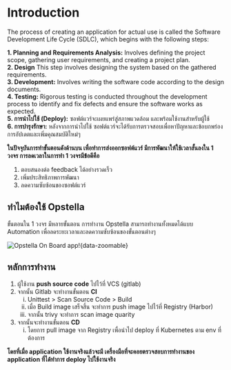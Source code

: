 # Introduction

The process of creating an application for actual use is called the Software Development Life Cycle (SDLC), which begins with the following steps:

**1. Planning and Requirements Analysis:** Involves defining the project scope, gathering user requirements, and creating a project plan. <br />
**2. Design** This step involves designing the system based on the gathered requirements. <br />
**3. Development:** Involves writing the software code according to the design documents. <br />
**4. Testing:** Rigorous testing is conducted throughout the development process to identify and fix defects and ensure the software works as expected. <br />
**5. การนำไปใช้ (Deploy):** ซอฟต์แวร์จะเผยแพร่สู่สภาพแวดล้อม และพร้อมใช้งานสำหรับผู้ใช้ <br />
**6. การบำรุงรักษา:** หลังจากการนำไปใช้ ซอฟต์แวร์จะได้รับการตรวจสอบเพื่อหาปัญหาและข้อบกพร่อง การอัปเดตและเพิ่มคุณสมบัติใหม่ๆ <br />

**ในปัจจุบันการทำขั้นตอนดังด้านบน เพื่อทำการส่งออกซอฟต์แวร์ มีการพัฒนาให้ใช้เวลาสั้นลงใน 1 วงจร การลดเวลาในการทำ 1 วงจรมีข้อดีคือ**

<ol style="margin-left: 8px;">
    <li>ตอบสนองต่อ feedback ได้อย่างรวดเร็ว</li>
    <li>เพิ่มประสิทธิภาพการพัฒนา</li>
    <li>ลดความซับซ้อนของซอฟต์แวร์</li>
</ol>

## ทำไมต้องใช้ Opstella

ขั้นตอนใน 1 วงจร มีหลายขั้นตอน การทำงาน Opstella สามารถทำงานทั้งหมดได้แบบ Automation เพื่อลดระยะเวลาและลดความซับซ้อนของขั้นตอนต่างๆ

![Opstella On Board app!](/images/intro/getting-started/opstella-on-board-app.png){data-zoomable}

## หลักการทำงาน

<ol>
    <li>ผู้ใช้งาน <b>push source code</b> ไปไว้ที่ VCS (gitlab)</li>
    <li>จากนั้น Gitlab จะทำงานขั้นตอน <b>CI</b>
        <ol style="list-style-type:lower-roman">
            <li>Unittest > Scan Source Code > Build</li>
            <li>เมื่อ Build image เสร็จสิ้น จะทำการ push image ไปไว้ที่ Registry (Harbor)</li>
            <li>จากนั้น trivy จะทำการ scan image quarity</li>
        </ol>
    </li>
    <li>จากนั้นจะทำงานขั้นตอน <b>CD</b>
        <ol style="list-style-type:lower-roman">
            <li>โดยการ pull image จาก Registry เพื่อนำไป deploy ที่ Kubernetes ตาม env ที่ต้องการ</li>
        </ol>
    </li>
</ol>

**โดยที่เมื่อ application ใช้งานจริงแล้วจะมี เครื่องมือที่จะคอยตรวจสอบการทำงานของ application ที่ได้ทำการ deploy ไปใช้งานจริง**